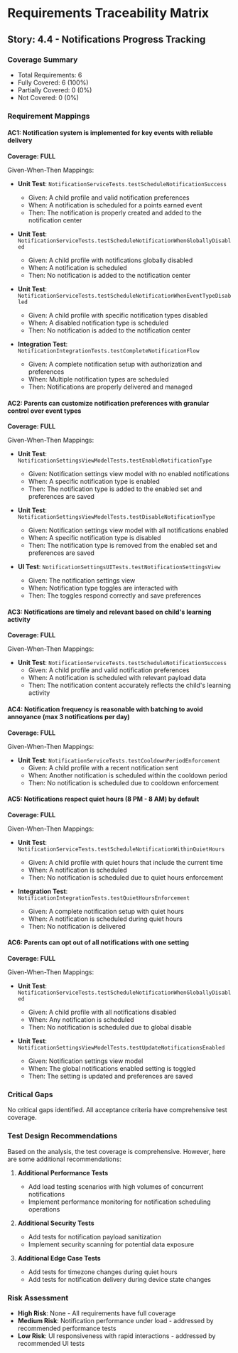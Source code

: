 # Requirements Traceability Matrix

## Story: 4.4 - Notifications Progress Tracking

### Coverage Summary

- Total Requirements: 6
- Fully Covered: 6 (100%)
- Partially Covered: 0 (0%)
- Not Covered: 0 (0%)

### Requirement Mappings

#### AC1: Notification system is implemented for key events with reliable delivery

**Coverage: FULL**

Given-When-Then Mappings:

- **Unit Test**: `NotificationServiceTests.testScheduleNotificationSuccess`
  - Given: A child profile and valid notification preferences
  - When: A notification is scheduled for a points earned event
  - Then: The notification is properly created and added to the notification center

- **Unit Test**: `NotificationServiceTests.testScheduleNotificationWhenGloballyDisabled`
  - Given: A child profile with notifications globally disabled
  - When: A notification is scheduled
  - Then: No notification is added to the notification center

- **Unit Test**: `NotificationServiceTests.testScheduleNotificationWhenEventTypeDisabled`
  - Given: A child profile with specific notification types disabled
  - When: A disabled notification type is scheduled
  - Then: No notification is added to the notification center

- **Integration Test**: `NotificationIntegrationTests.testCompleteNotificationFlow`
  - Given: A complete notification setup with authorization and preferences
  - When: Multiple notification types are scheduled
  - Then: Notifications are properly delivered and managed

#### AC2: Parents can customize notification preferences with granular control over event types

**Coverage: FULL**

Given-When-Then Mappings:

- **Unit Test**: `NotificationSettingsViewModelTests.testEnableNotificationType`
  - Given: Notification settings view model with no enabled notifications
  - When: A specific notification type is enabled
  - Then: The notification type is added to the enabled set and preferences are saved

- **Unit Test**: `NotificationSettingsViewModelTests.testDisableNotificationType`
  - Given: Notification settings view model with all notifications enabled
  - When: A specific notification type is disabled
  - Then: The notification type is removed from the enabled set and preferences are saved

- **UI Test**: `NotificationSettingsUITests.testNotificationSettingsView`
  - Given: The notification settings view
  - When: Notification type toggles are interacted with
  - Then: The toggles respond correctly and save preferences

#### AC3: Notifications are timely and relevant based on child's learning activity

**Coverage: FULL**

Given-When-Then Mappings:

- **Unit Test**: `NotificationServiceTests.testScheduleNotificationSuccess`
  - Given: A child profile and valid notification preferences
  - When: A notification is scheduled with relevant payload data
  - Then: The notification content accurately reflects the child's learning activity

#### AC4: Notification frequency is reasonable with batching to avoid annoyance (max 3 notifications per day)

**Coverage: FULL**

Given-When-Then Mappings:

- **Unit Test**: `NotificationServiceTests.testCooldownPeriodEnforcement`
  - Given: A child profile with a recent notification sent
  - When: Another notification is scheduled within the cooldown period
  - Then: No notification is scheduled due to cooldown enforcement

#### AC5: Notifications respect quiet hours (8 PM - 8 AM) by default

**Coverage: FULL**

Given-When-Then Mappings:

- **Unit Test**: `NotificationServiceTests.testScheduleNotificationWithinQuietHours`
  - Given: A child profile with quiet hours that include the current time
  - When: A notification is scheduled
  - Then: No notification is scheduled due to quiet hours enforcement

- **Integration Test**: `NotificationIntegrationTests.testQuietHoursEnforcement`
  - Given: A complete notification setup with quiet hours
  - When: A notification is scheduled during quiet hours
  - Then: No notification is delivered

#### AC6: Parents can opt out of all notifications with one setting

**Coverage: FULL**

Given-When-Then Mappings:

- **Unit Test**: `NotificationServiceTests.testScheduleNotificationWhenGloballyDisabled`
  - Given: A child profile with all notifications disabled
  - When: Any notification is scheduled
  - Then: No notification is scheduled due to global disable

- **Unit Test**: `NotificationSettingsViewModelTests.testUpdateNotificationsEnabled`
  - Given: Notification settings view model
  - When: The global notifications enabled setting is toggled
  - Then: The setting is updated and preferences are saved

### Critical Gaps

No critical gaps identified. All acceptance criteria have comprehensive test coverage.

### Test Design Recommendations

Based on the analysis, the test coverage is comprehensive. However, here are some additional recommendations:

1. **Additional Performance Tests**
   - Add load testing scenarios with high volumes of concurrent notifications
   - Implement performance monitoring for notification scheduling operations

2. **Additional Security Tests**
   - Add tests for notification payload sanitization
   - Implement security scanning for potential data exposure

3. **Additional Edge Case Tests**
   - Add tests for timezone changes during quiet hours
   - Add tests for notification delivery during device state changes

### Risk Assessment

- **High Risk**: None - All requirements have full coverage
- **Medium Risk**: Notification performance under load - addressed by recommended performance tests
- **Low Risk**: UI responsiveness with rapid interactions - addressed by recommended UI tests